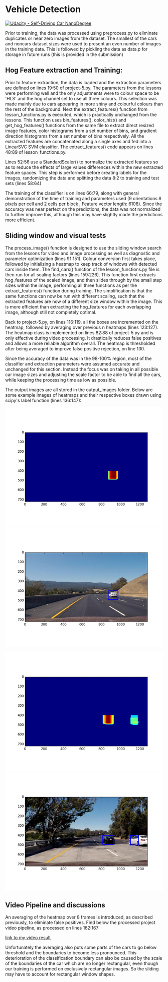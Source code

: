 # Vehicle Detection
[![Udacity - Self-Driving Car NanoDegree](https://s3.amazonaws.com/udacity-sdc/github/shield-carnd.svg)](http://www.udacity.com/drive)


Prior to training, the data was processed using preprocess.py to eliminate duplicates or near zero images from the dataset. 
The smallest of the cars and noncars dataset sizes were used to present an even number of images in the training data. This is 
  followed by pickling the data as data.p for storage in future runs (this is provided in the submission)

Hog Feature extraction and Training:
---

Prior to feature extraction, the data is loaded and the extraction parameters are defined on lines 19:50 of project-5.py.
The parameters from the lessons were performing well and the only adjustments were to colour space to be 'HLS' and 
the hog channel set to use all three colours. This selection was made mainly due to cars appearing in more shiny and colourful
colours than the rest of the background. Next the extract_features() function from lesson_functions.py is 
executed, which is practically unchanged from the lessons. This function uses bin_features(), color_hist() and
get_hog_features() functions from the same file to extract direct resized image features, color histograms from a set 
number of bins, and gradient direction histograms from a set number of bins respectively. All the extracted features are
concatenated along a single axes and fed into a LinearSVC SVM classifier. The extract_features() code appears on lines 
48:89 of lesson_functions.py.

Lines 52:56 use a StandardScaler() to normalize the extracted features so as to reduce the effects of large values differences within 
the new extracted feature spaces. This step is performed before creating labels for the images, randomizing the data and
 splitting the data 8:2 to training and test sets (lines 58:64)
 
 The training of the classifier is on lines 66:79, along with general demonstration of the time of training and parameters 
 used (9 orientations 8 pixels per cell and 2 cells per block , Feature vector length: 6108). Since the accuracy was 
 near perfect on the predictions, the data was not normalized to further improve this, although this may have slightly 
 made the predictions more efficient.

Sliding window and visual tests
---

The process_image() function is designed to use the sliding window search from the lessons for video and image processing 
as well as diagnostic and parameter optimization (lines 91:151). Colour conversion first takes place, followed by 
initializing a heatmap to keep track of windows with detected cars inside them. The find_cars() function of the 
lesson_functions.py file is then run for all scaling factors (lines 159:226). This function first extracts hog_features
of the scaled image, and then slides through by the small step sizes within the image, performing all three functions
as per the extract_features() function during training. The simplification is that the same functions can now be run
 with different scaling, such that the extracted features are now of a different size window within the image.
 This is more efficient than extracting the hog_features for each overlapping image, although still not completely optimal.

Back to project-5.py, on lines 116:119, all the boxes are incremented on the heatmap, followed by averaging over previous 
n heatmaps (lines 123:127). The heatmap class is implemented on lines 82:88 of project-5.py and is only effective during
video processing. It drastically reduces false positives and allows a more reliable algorithm overall. The heatmap is 
thresholded after being averaged to improve false positive rejection, on line 130.

Since the accuracy of the data was in the 98-100% region, most of the classifier and extraction parameters were assumed
 accurate and unchanged for this section. Instead the focus  was on taking in all possible car image sizes and adjusting
 the scale factor to be able to find all the cars, while keeping the processing time as low as possible.

The output images are all stored in the output_images folder. Below are some example images of heatmaps and their 
respective boxes drawn using scipy's label function (lines 136:147):  

![alt text](output_images/heatmap.png "heatmap")
![alt text](output_images/example.png "example for heatmap 1")

![alt text](output_images/heatmap2.png "heatmap2")
![alt text](output_images/example2.png "example for heatmap 2")

Video Pipeline and discussions
---

An averaging of the heatmap over 8 frames is introduced, as described previously, to eliminate false positives.
Find below the processed project video pipeline, as processed on lines 162:167

[link to my video result](https://drive.google.com/open?id=0B8oLHWPlmk8iRDhuTlhfQlN0M2s)

Unfortunately the averaging also puts some parts of the cars to go below threshold and the boundaries to become less 
pronounced. This deterioration of the classification boundary can also be caused by the scale of the boundaries of the 
car which are no longer rectangular, even though our training is performed on exclusively rectangular images. So the sliding
 may have to account for rectangular window shapes.
